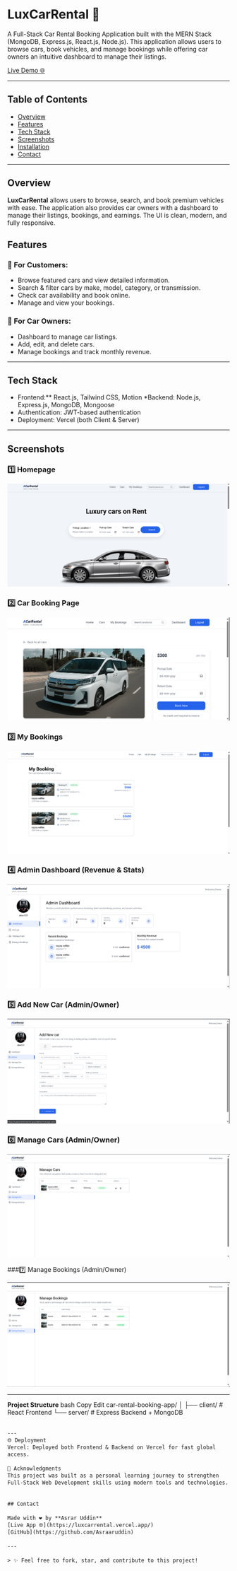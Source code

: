 # LuxCarRental  🚗
A Full-Stack Car Rental Booking Application built with the MERN Stack (MongoDB, Express.js, React.js, Node.js). This application allows users to browse cars, book vehicles, and manage bookings while offering car owners an intuitive dashboard to manage their listings.

[Live Demo 🌐](https://luxcarrental.vercel.app/)

---

## Table of Contents

* [Overview](#overview)
* [Features](#features)
* [Tech Stack](#tech-stack)
* [Screenshots](#screenshots)
* [Installation](#installation)
* [Contact](#contact)

---

## Overview

**LuxCarRental** allows users to browse, search, and book premium vehicles with ease. The application also provides car owners with a dashboard to manage their listings, bookings, and earnings. The UI is clean, modern, and fully responsive.


## Features

### 🚗 For Customers:

* Browse featured cars and view detailed information.
* Search & filter cars by make, model, category, or transmission.
* Check car availability and book online.
* Manage and view your bookings.

### 💼 For Car Owners:

* Dashboard to manage car listings.
* Add, edit, and delete cars.
* Manage bookings and track monthly revenue.

---

## Tech Stack

* Frontend:** React.js, Tailwind CSS,  Motion
*Backend: Node.js, Express.js, MongoDB, Mongoose
* Authentication: JWT-based authentication
* Deployment: Vercel (both Client & Server)

---

## Screenshots

### 1️⃣ Homepage

![Homepage](https://github.com/Asraaruddin/car-rental-booking-app/blob/1654fe98af9585d77ff5fcd5b66651402581288a/screenshots/homepage.png)

### 2️⃣ Car Booking Page

![Car Booking](https://github.com/Asraaruddin/car-rental-booking-app/blob/1654fe98af9585d77ff5fcd5b66651402581288a/screenshots/carbooking.png)

### 3️⃣ My Bookings

![My Bookings](https://github.com/Asraaruddin/car-rental-booking-app/blob/1654fe98af9585d77ff5fcd5b66651402581288a/screenshots/my-booking.png)


###  4️⃣ Admin Dashboard (Revenue & Stats)

![Admin Dashboard](https://github.com/Asraaruddin/car-rental-booking-app/blob/1654fe98af9585d77ff5fcd5b66651402581288a/screenshots/admin-dashboard.png)


### 5️⃣ Add New Car (Admin/Owner)

![Add Car](https://github.com/Asraaruddin/car-rental-booking-app/blob/1654fe98af9585d77ff5fcd5b66651402581288a/screenshots/add-new-car.png)

### 6️⃣ Manage Cars (Admin/Owner)

![Manage Cars](https://github.com/Asraaruddin/car-rental-booking-app/blob/1654fe98af9585d77ff5fcd5b66651402581288a/screenshots/managecars.png)


###7️⃣ Manage Bookings (Admin/Owner)

![Manage Booking](https://github.com/Asraaruddin/car-rental-booking-app/blob/1654fe98af9585d77ff5fcd5b66651402581288a/screenshots/managebooking.png)




---
**Project Structure**
bash
Copy
Edit
car-rental-booking-app/
│
├── client/       # React Frontend
└── server/       # Express Backend + MongoDB
```

---
🌐 Deployment
Vercel: Deployed both Frontend & Backend on Vercel for fast global access.

🙌 Acknowledgments
This project was built as a personal learning journey to strengthen Full-Stack Web Development skills using modern tools and technologies.


## Contact

Made with ❤️ by **Asrar Uddin**
[Live App 🌐](https://luxcarrental.vercel.app/)
[GitHub](https://github.com/Asraaruddin)

---

> ✨ Feel free to fork, star, and contribute to this project!
